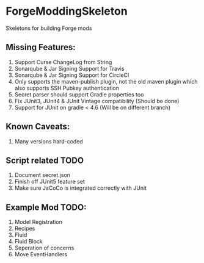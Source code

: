 # ForgeModdingSkeleton
Skeletons for building Forge mods

## Missing Features:
1) Support Curse ChangeLog from String
2) Sonarqube & Jar Signing Support for Travis
3) Sonarqube & Jar Signing Support for CircleCI
4) Only supports the maven-publish plugin, not the old maven plugin which also supports SSH Pubkey authentication
5) Secret parser should support Gradle properties too
6) Fix JUnit3, JUnit4 & JUnit Vintage compatibility (Should be done)
7) Support for JUnit on gradle < 4.6 (Will be on different branch)

## Known Caveats:
1) Many versions hard-coded

## Script related TODO
1) Document secret.json
2) Finish off JUnit5 feature set
3) Make sure JaCoCo is integrated correctly with JUnit

## Example Mod TODO:
1) Model Registration
2) Recipes
3) Fluid
4) Fluid Block
5) Seperation of concerns
6) Move EventHandlers
